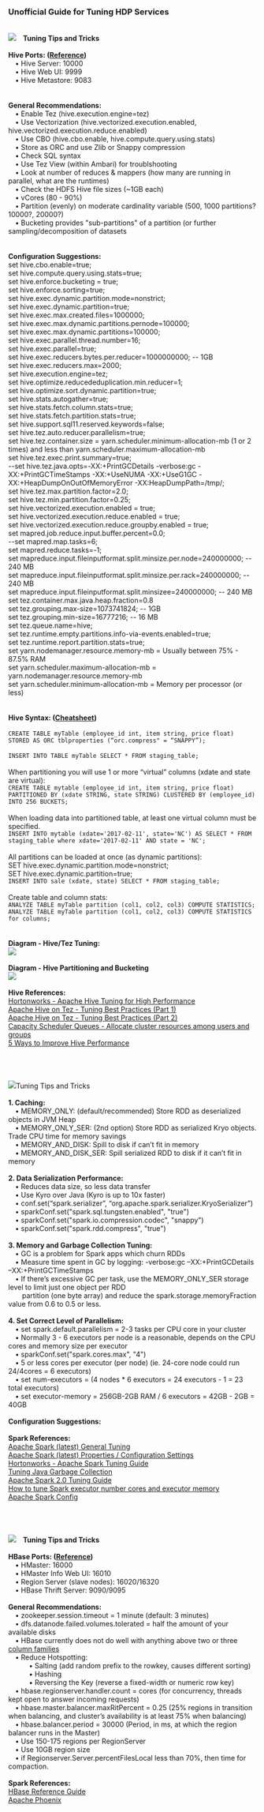 <h3>Unofficial Guide for Tuning HDP Services</h3>

<br><img src="images/Apache_Hive_logo.png" class="inline"/>&ensp;&ensp;<b>Tuning Tips and Tricks</b>
<br>
<br><b>Hive Ports: (<a href="http://docs.hortonworks.com/HDPDocuments/HDP2/HDP-2.5.3/bk_reference/content/hive-ports.html">Reference</a>)</b>
<br>&ensp;&ensp;&bull; Hive Server: 10000
<br>&ensp;&ensp;&bull; Hive Web UI: 9999
<br>&ensp;&ensp;&bull; Hive Metastore: 9083
<br>
<br>
<br><b>General Recommendations:</b>
<br>&ensp;&ensp;&bull; Enable Tez (hive.execution.engine=tez)
<br>&ensp;&ensp;&bull; Use Vectorization (hive.vectorized.execution.enabled, hive.vectorized.execution.reduce.enabled)
<br>&ensp;&ensp;&bull; Use CBO (hive.cbo.enable, hive.compute.query.using.stats)
<br>&ensp;&ensp;&bull; Store as ORC and use Zlib or Snappy compression
<br>&ensp;&ensp;&bull; Check SQL syntax
<br>&ensp;&ensp;&bull; Use Tez View (within Ambari) for troublshooting 
<br>&ensp;&ensp;&bull; Look at number of reduces & mappers (how many are running in parallel, what are the runtimes)
<br>&ensp;&ensp;&bull; Check the HDFS Hive file sizes (~1GB each) 
<br>&ensp;&ensp;&bull; vCores (80 - 90%)
<br>&ensp;&ensp;&bull; Partition (evenly) on moderate cardinality variable (500, 1000 partitions? 10000?, 20000?)
<br>&ensp;&ensp;&bull; Bucketing provides "sub-partitions" of a partition (or further sampling/decomposition of datasets
<br>
<br>
<br><b>Configuration Suggestions:</b>
<br>set hive.cbo.enable=true;
<br>set hive.compute.query.using.stats=true;
<br>set hive.enforce.bucketing = true;
<br>set hive.enforce.sorting=true;
<br>set hive.exec.dynamic.partition.mode=nonstrict;
<br>set hive.exec.dynamic.partition=true;
<br>set hive.exec.max.created.files=1000000;
<br>set hive.exec.max.dynamic.partitions.pernode=100000;
<br>set hive.exec.max.dynamic.partitions=100000;
<br>set hive.exec.parallel.thread.number=16;
<br>set hive.exec.parallel=true;
<br>set hive.exec.reducers.bytes.per.reducer=1000000000;   -- 1GB
<br>set hive.exec.reducers.max=2000;
<br>set hive.execution.engine=tez;
<br>set hive.optimize.reducededuplication.min.reducer=1;
<br>set hive.optimize.sort.dynamic.partition=true;
<br>set hive.stats.autogather=true;
<br>set hive.stats.fetch.column.stats=true;
<br>set hive.stats.fetch.partition.stats=true;
<br>set hive.support.sql11.reserved.keywords=false; 
<br>set hive.tez.auto.reducer.parallelism=true;
<br>set hive.tez.container.size = yarn.scheduler.minimum-allocation-mb (1 or 2 times) and less than yarn.scheduler.maximum-allocation-mb
<br>set hive.tez.exec.print.summary=true;
<br>--set hive.tez.java.opts=-XX:+PrintGCDetails -verbose:gc -XX:+PrintGCTimeStamps -XX:+UseNUMA -XX:+UseG1GC -XX:+HeapDumpOnOutOfMemoryError -XX:HeapDumpPath=/tmp/;
<br>set hive.tez.max.partition.factor=2.0;
<br>set hive.tez.min.partition.factor=0.25; 
<br>set hive.vectorized.execution.enabled = true;
<br>set hive.vectorized.execution.reduce.enabled = true;
<br>set hive.vectorized.execution.reduce.groupby.enabled = true;
<br>set mapred.job.reduce.input.buffer.percent=0.0;
<br>--set mapred.map.tasks=6;
<br>set mapred.reduce.tasks=-1;
<br>set mapreduce.input.fileinputformat.split.minsize.per.node=240000000; -- 240 MB
<br>set mapreduce.input.fileinputformat.split.minsize.per.rack=240000000; -- 240 MB
<br>set mapreduce.input.fileinputformat.split.minsizee=240000000;         -- 240 MB
<br>set tez.container.max.java.heap.fraction=0.8
<br>set tez.grouping.max-size=1073741824; -- 1GB
<br>set tez.grouping.min-size=16777216;   -- 16 MB
<br>set tez.queue.name=hive;
<br>set tez.runtime.empty.partitions.info-via-events.enabled=true;
<br>set tez.runtime.report.partition.stats=true;
<br>set yarn.nodemanager.resource.memory-mb = Usually between 75% - 87.5% RAM
<br>set yarn.scheduler.maximum-allocation-mb = yarn.nodemanager.resource.memory-mb
<br>set yarn.scheduler.minimum-allocation-mb = Memory per processor (or less)
<br>
<br>
<br><b>Hive Syntax: (<a href="http://hortonworks.com/wp-content/uploads/2016/05/Hortonworks.CheatSheet.SQLtoHive.pdf">Cheatsheet</a>)</b>
<br>
<br>```CREATE TABLE myTable (employee_id int, item string, price float) STORED AS ORC tblproperties (“orc.compress" = “SNAPPY”);```
<br>
<br>```INSERT INTO TABLE myTable SELECT * FROM staging_table;```
<br>
<br>When partitioning you will use 1 or more “virtual” columns (xdate and state are virtual):
<br>```CREATE TABLE mytable (employee_id int, item string, price float) PARTITIONED BY (xdate STRING, state STRING) CLUSTERED BY (employee_id) INTO 256 BUCKETS;```
<br>
<br>When loading data into partitioned table, at least one virtual column must be specified.
<br>```INSERT INTO mytable (xdate='2017-02-11', state='NC') AS SELECT * FROM staging_table where xdate='2017-02-11' AND state = 'NC';```
<br>
<br>All partitions can be loaded at once (as dynamic partitions):
<br>SET hive.exec.dynamic.partition.mode=nonstrict; 
<br>SET hive.exec.dynamic.partition=true;
<br>```INSERT INTO sale (xdate, state) SELECT * FROM staging_table;```
<br>
<br>Create table and column stats:
<br>```ANALYZE TABLE myTable partition (col1, col2, col3) COMPUTE STATISTICS;```
<br>```ANALYZE TABLE myTable partition (col1, col2, col3) COMPUTE STATISTICS for columns;```
<br>
<br>
<br><b>Diagram - Hive/Tez Tuning:</b>
<br><img src="images/hive_tez_tuning_1.jpg" class="inline"/>
<br>
<br><b>Diagram - Hive Partitioning and Bucketing</b>
<br><img src="images/hive_partitioning_bucketing.jpg" class="inline"/>
<br>
<br><b>Hive References:</b>
<br><a href="http://docs.hortonworks.com/HDPDocuments/HDP2/HDP-2.5.3/bk_hive-performance-tuning/content/ch_hive_architectural_overview.html">Hortonworks - Apache Hive Tuning for High Performance</a>
<br><a href="https://community.hortonworks.com/content/kbentry/14309/demystify-tez-tuning-step-by-step.html">Apache Hive on Tez - Tuning Best Practices (Part 1)</a>
<br><a href="https://community.hortonworks.com/articles/22419/hive-on-tez-performance-tuning-determining-reducer.html">Apache Hive on Tez - Tuning Best Practices (Part 2)</a>
<br><a href="http://docs.hortonworks.com/HDPDocuments/HDP2/HDP-2.5.3/bk_hive-performance-tuning/content/section_create_configure_yarn_capacity_scheduler_queues.html">Capacity Scheduler Queues - Allocate cluster resources among users and groups</a>
<br><a href="http://hortonworks.com/blog/5-ways-make-hive-queries-run-faster/">5 Ways to Improve Hive Performance</a>
<br>
<br>
<br>
<br>
<br><img src="images/Apache_Spark_logo.png" class="inline"/>Tuning Tips and Tricks</h3>
<br>
<br><b>1. Caching:</b> 
<br>&ensp;&ensp;&bull; MEMORY_ONLY: (default/recommended) Store RDD as deserialized objects in JVM Heap
<br>&ensp;&ensp;&bull; MEMORY_ONLY_SER: (2nd option) Store RDD as serialized Kryo objects. Trade CPU time for memory savings
<br>&ensp;&ensp;&bull; MEMORY_AND_DISK: Spill to disk if can’t fit in memory
<br>&ensp;&ensp;&bull; MEMORY_AND_DISK_SER: Spill serialized RDD to disk if it can’t fit in memory
<br>
<br><b>2. Data Serialization Performance:</b> 
<br>&ensp;&ensp;&bull; Reduces data size, so less data transfer
<br>&ensp;&ensp;&bull; Use Kyro over Java (Kyro is up to 10x faster)
<br>&ensp;&ensp;&bull; conf.set(“spark.serializer”, “org.apache.spark.serializer.KryoSerializer”)
<br>&ensp;&ensp;&bull; sparkConf.set("spark.sql.tungsten.enabled", "true")
<br>&ensp;&ensp;&bull; sparkConf.set("spark.io.compression.codec", "snappy")
<br>&ensp;&ensp;&bull; sparkConf.set("spark.rdd.compress", "true")
<br>
<br><b>3. Memory and Garbage Collection Tuning:</b>
<br>&ensp;&ensp;&bull; GC is a problem for Spark apps which churn RDDs
<br>&ensp;&ensp;&bull; Measure time spent in GC by logging: -verbose:gc –XX:+PrintGCDetails –XX:+PrintGCTimeStamps
<br>&ensp;&ensp;&bull; If there’s excessive GC per task, use the MEMORY_ONLY_SER storage
level to limit just one object per RDD 
<br>&ensp;&ensp;&ensp;&ensp;partition (one byte array) and reduce the spark.storage.memoryFraction value from 0.6 to 0.5 or less.
<br>
<br><b>4. Set Correct Level of Parallelism:</b> 
<br>&ensp;&ensp;&bull; set spark.default.parallelism = 2-3 tasks per CPU core in your cluster
<br>&ensp;&ensp;&bull; Normally 3 - 6 executors per node is a reasonable, depends on the CPU cores and memory size per executor
<br>&ensp;&ensp;&bull; sparkConf.set("spark.cores.max", "4")
<br>&ensp;&ensp;&bull; 5 or less cores per executor (per node)  (ie. 24-core node could run 24/4cores = 6 executors)
<br>&ensp;&ensp;&bull; set num-executors = (4 nodes * 6 executors = 24 executors - 1 = 23 total executors)
<br>&ensp;&ensp;&bull; set executor-memory = 256GB-2GB RAM / 6 executors = 42GB - 2GB = 40GB
<br>
<br><b>Configuration Suggestions:</b>
<br>
<br><b>Spark References:</b>
<br><a href="https://spark.apache.org/docs/latest/tuning.html">Apache Spark (latest) General Tuning</a>
<br><a href="http://spark.apache.org/docs/latest/configuration.html#Dynamically-Loading-Spark-Properties">Apache Spark (latest) Properties / Configuration Settings</a>
<br><a href="http://docs.hortonworks.com/HDPDocuments/HDP2/HDP-2.5.3/bk_spark-component-guide/content/ch_tuning-spark.html">Hortonworks - Apache Spark Tuning Guide</a>
<br><a href="https://databricks.com/blog/2015/05/28/tuning-java-garbage-collection-for-spark-applications.html">Tuning Java Garbage Collection</a>
<br><a href="http://www.slideshare.net/jcmia1/apache-spark-20-tuning-guide">Apache Spark 2.0 Tuning Guide</a>
<br><a href="http://stackoverflow.com/questions/37871194/how-to-tune-spark-executor-number-cores-and-executor-memory">How to tune Spark executor number cores and executor memory</a>
<br><a href="http://c2fo.io/c2fo/spark/aws/emr/2016/07/06/apache-spark-config-cheatsheet/">Apache Spark Config</a>
<br>
<br>
<br>
<br>
<br><img src="images/Apache_HBase_logo.png" class="inline"/>&ensp;&ensp;<b>Tuning Tips and Tricks</b>
<br>
<br><b>HBase Ports: (<a href="http://docs.hortonworks.com/HDPDocuments/HDP2/HDP-2.5.3/bk_reference/content/hbase-ports.html">Reference</a>)</b>
<br>&ensp;&ensp;&bull; HMaster: 16000
<br>&ensp;&ensp;&bull; HMaster Info Web UI: 16010
<br>&ensp;&ensp;&bull; Region Server (slave nodes): 16020/16320
<br>&ensp;&ensp;&bull; HBase Thrift Server: 9090/9095
<br>
<br><b>General Recommendations:</b>
<br>&ensp;&ensp;&bull; zookeeper.session.timeout = 1 minute (default: 3 minutes)
<br>&ensp;&ensp;&bull; dfs.datanode.failed.volumes.tolerated = half the amount of your available disks
<br>&ensp;&ensp;&bull; HBase currently does not do well with anything above two or three <a href="https://hbase.apache.org/book.html#number.of.cfs">column families</a>
<br>&ensp;&ensp;&bull; Reduce Hotspotting:
<br>&ensp;&ensp;&ensp;&ensp;&ensp;&ensp;&bull; Salting (add random prefix to the rowkey, causes different sorting)
<br>&ensp;&ensp;&ensp;&ensp;&ensp;&ensp;&bull; Hashing 
<br>&ensp;&ensp;&ensp;&ensp;&ensp;&ensp;&bull; Reversing the Key (reverse a fixed-width or numeric row key)
<br>&ensp;&ensp;&bull; hbase.regionserver.handler.count = cores (for concurrency, threads kept open to answer incoming requests)
<br>&ensp;&ensp;&bull; hbase.master.balancer.maxRitPercent = 0.25 (25% regions in transition when balancing, and cluster’s availability is at least 75% when balancing)
<br>&ensp;&ensp;&bull; hbase.balancer.period = 30000 (Period, in ms, at which the region balancer runs in the Master)
<br>&ensp;&ensp;&bull; Use 150-175 regions per RegionServer 
<br>&ensp;&ensp;&bull; Use 10GB region size 
<br>&ensp;&ensp;&bull; if Regionserver.Server.percentFilesLocal less than 70%, then time for compaction.
<br>
<br><b>Spark References:</b>
<br><a href="https://hbase.apache.org/book.html">HBase Reference Guide</a>
<br><a href="https://phoenix.apache.org/Phoenix-in-15-minutes-or-less.html">Apache Phoenix</a>
<br>
